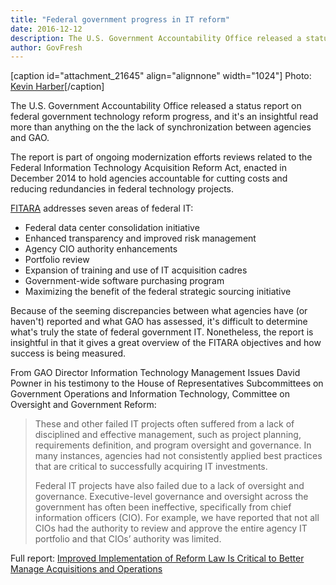 ```yaml
---
title: "Federal government progress in IT reform"
date: 2016-12-12
description: The U.S. Government Accountability Office released a status report on federal government technology reform progress, and it's an insightful read more than anything on the the lack of synchronization between agencies and GAO.
author: GovFresh
---
```


[caption id="attachment_21645" align="alignnone" width="1024"] Photo: <a href="https://www.flickr.com/photos/kevharb/5314268567/">Kevin Harber</a>[/caption]

The U.S. Government Accountability Office released a status report on federal government technology reform progress, and it's an insightful read more than anything on the the lack of synchronization between agencies and GAO.

The report is part of ongoing modernization efforts reviews related to the Federal Information Technology Acquisition Reform Act, enacted in December 2014 to hold agencies accountable for cutting costs and reducing redundancies in federal technology projects. 

<a href="https://management.cio.gov/">FITARA</a> addresses seven areas of federal IT:

<ul>
	<li>Federal data center consolidation initiative</li>
	<li>Enhanced transparency and improved risk management</li>
	<li>Agency CIO authority enhancements</li>
	<li>Portfolio review</li>
	<li>Expansion of training and use of IT acquisition cadres</li>
	<li>Government-wide software purchasing program</li>
	<li>Maximizing the benefit of the federal strategic sourcing initiative</li>
</ul>

Because of the seeming discrepancies between what agencies have (or haven't) reported and what GAO has assessed, it's difficult to determine what's truly the state of federal government IT. Nonetheless, the report is insightful in that it gives a great overview of the FITARA objectives and how success is being measured.

From GAO Director Information Technology Management Issues David Powner in his testimony to the House of Representatives Subcommittees on Government Operations and Information Technology, Committee on Oversight and Government Reform:

<blockquote>These and other failed IT projects often suffered from a lack of disciplined and effective management, such as project planning, requirements definition, and program oversight and governance. In many instances, agencies had not consistently applied best practices that are critical to successfully acquiring IT investments.

Federal IT projects have also failed due to a lack of oversight and governance. Executive-level governance and oversight across the government has often been ineffective, specifically from chief information officers (CIO). For example, we have reported that not all CIOs had the authority to review and approve the entire agency IT portfolio and that CIOs’ authority was limited.</blockquote>

Full report: <a href="http://gao.gov/products/GAO-17-263T">Improved Implementation of Reform Law Is Critical to Better Manage Acquisitions and Operations</a>
